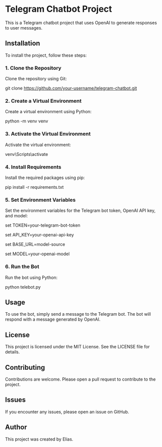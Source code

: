 # Telegram Chatbot Project

This is a Telegram chatbot project that uses OpenAI to generate responses to user messages.

## Installation

To install the project, follow these steps:

### 1. Clone the Repository

Clone the repository using Git:

git clone https://github.com/your-username/telegram-chatbot.git

### 2. Create a Virtual Environment

Create a virtual environment using Python:

python -m venv venv

### 3. Activate the Virtual Environment

Activate the virtual environment:

venv\Scripts\activate

### 4. Install Requirements

Install the required packages using pip:

pip install -r requirements.txt

### 5. Set Environment Variables

Set the environment variables for the Telegram bot token, OpenAI API key, and model:

set TOKEN=your-telegram-bot-token

set API_KEY=your-openai-api-key

set BASE_URL=model-source

set MODEL=your-openai-model

### 6. Run the Bot

Run the bot using Python:

python telebot.py

## Usage

To use the bot, simply send a message to the Telegram bot. The bot will respond with a message generated by OpenAI.

## License

This project is licensed under the MIT License. See the LICENSE file for details.

## Contributing

Contributions are welcome. Please open a pull request to contribute to the project.

## Issues

If you encounter any issues, please open an issue on GitHub.

## Author

This project was created by Elias.